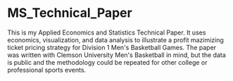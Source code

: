 # MS_Technical_Paper
This is my Applied Economics and Statistics Technical Paper.  It uses economics, visualization, and data analysis to illustrate a profit mazimizing ticket pricing strategy for Division 1 Men's Basketball Games. The paper was written with Clemson University Men's Basketball in mind, but the data is public and the methodology could be repeated for other college or professional sports events.
